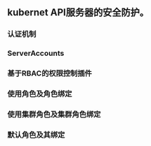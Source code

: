 ## kubernet API服务器的安全防护。
### 认证机制
### ServerAccounts
### 基于RBAC的权限控制插件
### 使用角色及角色绑定
### 使用集群角色及集群角色绑定
### 默认角色及其绑定
